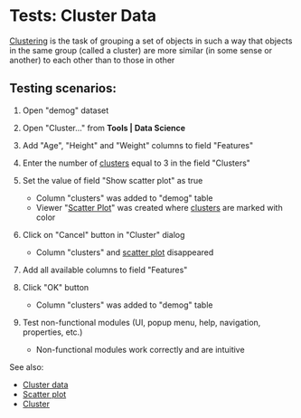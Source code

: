 <!-- TITLE: Tests: Cluster Data -->
<!-- SUBTITLE: -->

# Tests: Cluster Data

[Clustering](cluster-data.md) is the task of grouping a set of objects in such a way that objects in the same group
(called a cluster) are more similar (in some sense or another) to each other than to those in other


## Testing scenarios:

1. Open "demog" dataset
  
1. Open "Cluster..." from  **Tools | Data Science** 

1. Add "Age", "Height" and "Weight" columns to field "Features"

1. Enter the number of [clusters](cluster-data.md) equal to 3 in the field "Clusters"

1. Set the value of field "Show scatter plot" as true
   * Column "clusters" was added to "demog" table
   * Viewer "[Scatter Plot](../viewers/scatter-plot.md)" was created where [clusters](cluster-data.md) are marked with color

1. Click on "Cancel" button in "Cluster" dialog
   * Column "clusters" and [scatter plot](../viewers/scatter-plot) disappeared
   
1. Add  all available columns to field "Features"

1. Click "OK" button
   *   Column "clusters" was added to "demog" table 
     
1. Test non-functional modules (UI, popup menu, help, navigation, properties, etc.)
   * Non-functional modules work correctly and are intuitive

   
See also:
  * [Cluster data](cluster-data.md)
  * [Scatter plot](../viewers/scatter-plot.md)
  * [Cluster](cluster-test.side)